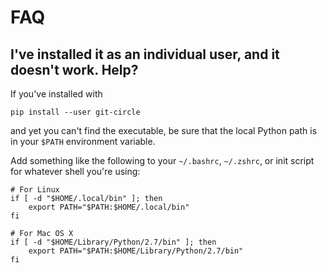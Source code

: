 # FAQ

## I've installed it as an individual user, and it doesn't work. Help?

If you've installed with

```
pip install --user git-circle
```

and yet you can't find the executable, be sure that the local Python path is
in your `$PATH` environment variable.

Add something like the following to your `~/.bashrc`, `~/.zshrc`, or init
script for whatever shell you're using:

```
# For Linux
if [ -d "$HOME/.local/bin" ]; then
    export PATH="$PATH:$HOME/.local/bin"
fi

# For Mac OS X
if [ -d "$HOME/Library/Python/2.7/bin" ]; then
    export PATH="$PATH:$HOME/Library/Python/2.7/bin"
fi
```

